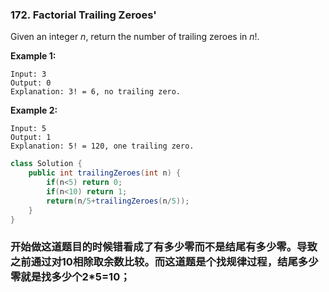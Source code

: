 ### 172. Factorial Trailing Zeroes'

Given an integer *n*, return the number of trailing zeroes in *n*!.

**Example 1:**

```
Input: 3
Output: 0
Explanation: 3! = 6, no trailing zero.
```

**Example 2:**

```
Input: 5
Output: 1
Explanation: 5! = 120, one trailing zero.
```

~~~java
class Solution {
    public int trailingZeroes(int n) {
        if(n<5) return 0;
        if(n<10) return 1;
        return(n/5+trailingZeroes(n/5));
    }
}
~~~

### 开始做这道题目的时候错看成了有多少零而不是结尾有多少零。导致之前通过对10相除取余数比较。而这道题是个找规律过程，结尾多少零就是找多少个2*5=10；

